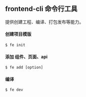 ## frontend-cli 命令行工具

提供创建工程、编译、打包发布等能力。

#### 创建项目模版

`$ fe init`

#### 添加 组件、页面、api

`$ fe add [option]`

#### 编译

`$ fe dev`